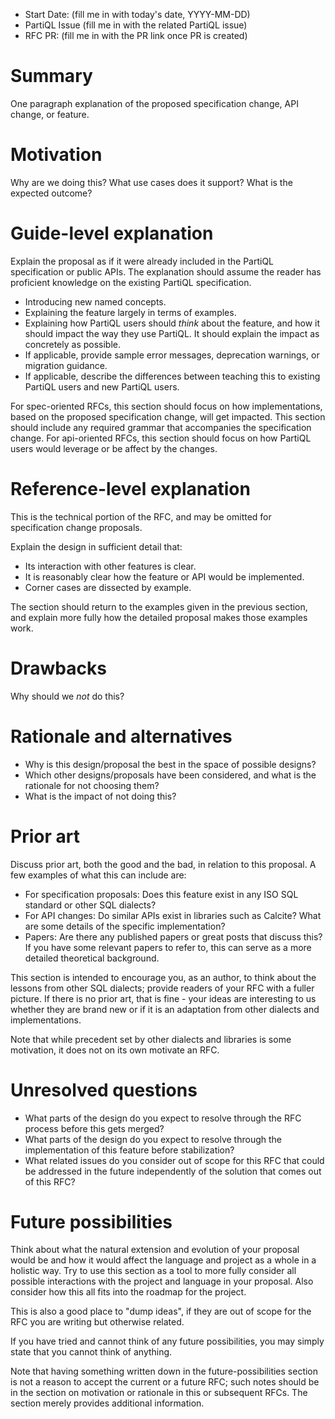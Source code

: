 - Start Date: (fill me in with today's date, YYYY-MM-DD)
- PartiQL Issue (fill me in with the related PartiQL issue)
- RFC PR: (fill me in with the PR link once PR is created)

# Summary
[summary]: #summary

One paragraph explanation of the proposed specification change, API change, or feature.

# Motivation
[motivation]: #motivation

Why are we doing this? What use cases does it support? What is the expected outcome?

# Guide-level explanation
[guide-level-explanation]: #guide-level-explanation

Explain the proposal as if it were already included in the PartiQL specification or public APIs. The explanation should assume
the reader has proficient knowledge on the existing PartiQL specification.

- Introducing new named concepts.
- Explaining the feature largely in terms of examples.
- Explaining how PartiQL users should *think* about the feature, and how it should impact the way they use PartiQL. It should explain the impact as concretely as possible.
- If applicable, provide sample error messages, deprecation warnings, or migration guidance.
- If applicable, describe the differences between teaching this to existing PartiQL users and new PartiQL users.

For spec-oriented RFCs, this section should focus on how implementations, based on the proposed specification change, will get impacted. This section should include any required grammar that accompanies the specification change. 
For api-oriented RFCs, this section should focus on how PartiQL users would leverage or be affect by the changes.

# Reference-level explanation
[reference-level-explanation]: #reference-level-explanation

This is the technical portion of the RFC, and may be omitted for specification change proposals.

Explain the design in sufficient detail that:

- Its interaction with other features is clear.
- It is reasonably clear how the feature or API would be implemented.
- Corner cases are dissected by example.

The section should return to the examples given in the previous section, and explain more fully how the detailed proposal makes those examples work.

# Drawbacks
[drawbacks]: #drawbacks

Why should we *not* do this?

# Rationale and alternatives
[rationale-and-alternatives]: #rationale-and-alternatives

- Why is this design/proposal the best in the space of possible designs?
- Which other designs/proposals have been considered, and what is the rationale for not choosing them?
- What is the impact of not doing this?

# Prior art
[prior-art]: #prior-art

Discuss prior art, both the good and the bad, in relation to this proposal.
A few examples of what this can include are:

- For specification proposals: Does this feature exist in any ISO SQL standard or other SQL dialects?
- For API changes: Do similar APIs exist in libraries such as Calcite? What are some details of the specific implementation?
- Papers: Are there any published papers or great posts that discuss this? If you have some relevant papers to refer to, this can serve as a more detailed theoretical background.

This section is intended to encourage you, as an author, to think about the lessons from other SQL dialects; provide readers of your RFC with a fuller picture.
If there is no prior art, that is fine - your ideas are interesting to us whether they are brand new or if it is an adaptation from other dialects and implementations.

Note that while precedent set by other dialects and libraries is some motivation, it does not on its own motivate an RFC.

# Unresolved questions
[unresolved-questions]: #unresolved-questions

- What parts of the design do you expect to resolve through the RFC process before this gets merged?
- What parts of the design do you expect to resolve through the implementation of this feature before stabilization?
- What related issues do you consider out of scope for this RFC that could be addressed in the future independently of the solution that comes out of this RFC?

# Future possibilities
[future-possibilities]: #future-possibilities

Think about what the natural extension and evolution of your proposal would
be and how it would affect the language and project as a whole in a holistic
way. Try to use this section as a tool to more fully consider all possible
interactions with the project and language in your proposal.
Also consider how this all fits into the roadmap for the project.

This is also a good place to "dump ideas", if they are out of scope for the
RFC you are writing but otherwise related.

If you have tried and cannot think of any future possibilities,
you may simply state that you cannot think of anything.

Note that having something written down in the future-possibilities section
is not a reason to accept the current or a future RFC; such notes should be
in the section on motivation or rationale in this or subsequent RFCs.
The section merely provides additional information.
